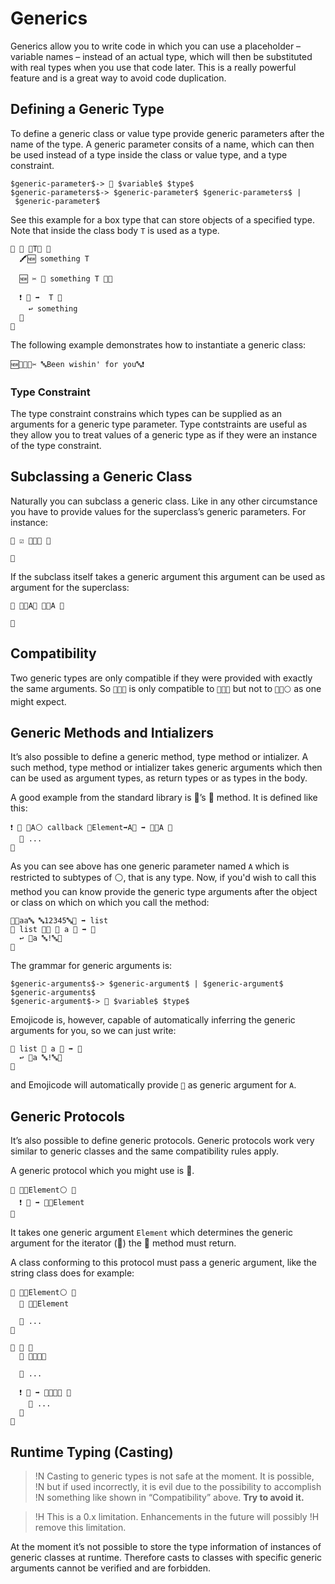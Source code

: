 # Generics

Generics allow you to write code in which you can use a placeholder – variable
names – instead of an actual type, which will then be substituted with real
types when you use that code later. This is a really powerful feature and is a
great way to avoid code duplication.

## Defining a Generic Type

To define a generic class or value type provide generic parameters after
the name of the type. A generic parameter consits of a name, which can then be
used instead of a type inside the class or value type, and a type constraint.

```syntax
$generic-parameter$-> 🐚 $variable$ $type$
$generic-parameters$-> $generic-parameter$ $generic-parameters$ | $generic-parameter$
```

See this example for a box type that can store objects of a specified type. Note
that inside the class body `T` is used as a type.

```
🐇 🎁 🐚T🔵 🍇
  🖍🆕 something T

  🆕 ✂️ 🍼 something T 🍇🍉

  ❗️ 🎉 ➡️  T 🍇
    ↩️ something
  🍉
🍉
```

The following example demonstrates how to instantiate a generic class:

```
🆕🎁🐚🔡✂️ 🔤Been wishin' for you🔤❗
```

### Type Constraint

The type constraint constrains which types can be supplied as an arguments for
a generic type parameter. Type contstraints are useful as they allow you to
treat values of a generic type as if they were an instance of the type
constraint.

## Subclassing a Generic Class

Naturally you can subclass a generic class. Like in any other circumstance you
have to provide values for the superclass’s generic parameters. For instance:

```
🐇 ☑️ 🎁🐚🔡 🍇

🍉
```

If the subclass itself takes a generic argument this argument can be used as
argument for the superclass:

```
🐇 🌟🐚A🔵 🎁🐚A 🍇

🍉
```

## Compatibility

Two generic types are only compatible if they were provided with exactly the
same arguments. So `🍨🐚🔡` is only compatible to `🍨🐚🔡` but not to
`🍨🐚⚪️` as one might expect.

## Generic Methods and Intializers

It’s also possible to define a generic method, type method or intializer. A such
method, type method or intializer takes generic arguments which then can be used
as argument types, as return types or as types in the body.

A good example from the standard library is 🍨’s 🐰 method. It is defined like
this:

```
❗️ 🐰 🐚A⚪️ callback 🍇Element➡️A🍉 ➡️ 🍨🐚A 🍇
  💭 ...
🍉
```

As you can see above has one generic parameter named `A` which is restricted
to subtypes of ⚪️, that is any type. Now, if you'd wish to call this method
you can know provide the generic type arguments after the object or class on
which on which you call the method:

```
🍨🔤aa🔤 🔤12345🔤🍆 ➡️ list
🐰 list 🐚🔡 🍇 a 🔡 ➡️ 🔡
  ↩️ 🍪a 🔤!🔤🍪
🍉
```

The grammar for generic arguments is:

```syntax
$generic-arguments$-> $generic-argument$ | $generic-argument$ $generic-arguments$
$generic-argument$-> 🐚 $variable$ $type$
```

Emojicode is, however, capable of automatically inferring the generic
arguments for you, so we can just write:

```
🐰 list 🍇 a 🔡 ➡️ 🔡
  ↩️ 🍪a 🔤!🔤🍪
🍉
```

and Emojicode will automatically provide `🔡` as generic argument for `A`.

## Generic Protocols

It’s also possible to define generic protocols. Generic protocols work
very similar to generic classes and the same compatibility rules apply.

A generic protocol which you might use is 🔂.

```
🐊 🔂🐚Element⚪️ 🍇
  ❗️ 🍡 ➡️ 🍡🐚Element
🍉
```

It takes one generic argument `Element` which determines the generic argument
for the iterator (🍡) the 🍡 method must return.

A class conforming to this protocol must pass a generic argument, like the
string class does for example:

```
🐇 🌳🐚Element⚪️ 🍇
  🐊 🍡🐚Element

  💭 ...
🍉

🐋 🔡 🍇
  🐊 🔂🐚🍬🔣

  💭 ...

  ❗️ 🍡 ➡️ 🌳🐚🍬🔣 🍇
    💭 ...
  🍉
🍇
```

## Runtime Typing (Casting)

>!N Casting to generic types is not safe at the moment. It is possible,
>!N but if used incorrectly, it is evil due to the possibility to accomplish
>!N something like shown in “Compatibility” above. **Try to avoid it.**

>!H This is a 0.x limitation. Enhancements in the future will possibly
>!H remove this limitation.

At the moment it’s not possible to store the type information of instances of
generic classes at runtime. Therefore casts to classes with specific generic
arguments cannot be verified and are forbidden.

